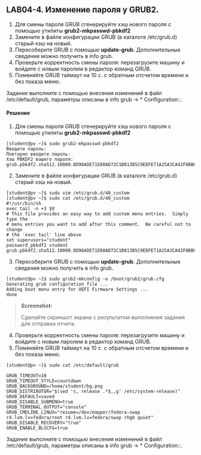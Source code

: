 ## LAB04-4. Изменение пароля у GRUB2.

1. Для смены пароля GRUB сгенерируйте хэш нового пароля с помощью
утилиты **grub2-mkpasswd-pbkdf2** 
2. Замените в файле конфигурации GRUB (в
каталоге /etc/grub.d) старый хэш на новый. 
3. Пересоберите GRUB с помощью **update-grub**. 
Дополнительные сведения можно получить в info grub.
4. Проверьте корректность смены пароля: перезагрузите машину и войдите с новым паролем в редактор команд GRUB.
5. Поменяйте GRUB таймаут на 10 c. с обратным отсчетом времени и без показа меню.

Задание выполните с помощью внесения изменений в файл /etc/default/grub, параметры описаны в info grub → * Configuration::.

#### Решение
1. Для смены пароля GRUB сгенерируйте хэш нового пароля с помощью
утилиты **grub2-mkpasswd-pbkdf2**

```console
[student@pv ~]$ sudo grub2-mkpasswd-pbkdf2
Введите пароль:
Повторно введите пароль:
Хэш PBKDF2 вашего пароля: grub.pbkdf2.sha512.10000.8D96ADE71E88AD72C1B813B5C9EDFE71A25A3CA42F8BBCB909319F3BB80DF11B2D553D3FB97B7F2A78FA616F48BE8624110D5741BBF5C9462579762658BB8BD8.292FCC22E8FF78B618272DC2C75034B4C8376C5A9BE6E2A36321AB6BA0C3B7D1A72D5F84531CE21F8FDF4944133AC6F13005315A0E7F1074843220E8E808538D
```

2. Замените в файле конфигурации GRUB (в
каталоге /etc/grub.d) старый хэш на новый. 

```console
[student@pv ~]$ sudo vim /etc/grub.d/40_custom
[student@pv ~]$ sudo cat /etc/grub.d/40_custom
#!/usr/bin/sh
exec tail -n +3 $0
# This file provides an easy way to add custom menu entries.  Simply type the
# menu entries you want to add after this comment.  Be careful not to change
# the 'exec tail' line above
set superusers="student"
password_pbkdf2 student grub.pbkdf2.sha512.10000.8D96ADE71E88AD72C1B813B5C9EDFE71A25A3CA42F8BBCB909319F3BB80DF11B2D553D3FB97B7F2A78FA616F48BE8624110D5741BBF5C9462579762658BB8BD8.292FCC22E8FF78B618272DC2C75034B4C8376C5A9BE6E2A36321AB6BA0C3B7D1A72D5F84531CE21F8FDF4944133AC6F13005315A0E7F1074843220E8E808538D
```

3. Пересоберите GRUB с помощью **update-grub**. 
Дополнительные сведения можно получить в info grub.

```console
[student@pv ~]$ sudo grub2-mkconfig -o /boot/grub2/grub.cfg
Generating grub configuration file ...
Adding boot menu entry for UEFI Firmware Settings ...
done
```

>***Screenshot:***
>
>Cделайте скриншот экрана c результатом выполнения задания для отправки отчета.

4. Проверьте корректность смены пароля: перезагрузите машину и войдите с новым паролем в редактор команд GRUB.
5. Поменяйте GRUB таймаут на 10 c. с обратным отсчетом времени и без показа меню.
```console
[student@pv ~]$ sudo cat /etc/default/grub

GRUB_TIMEOUT=10
GRUB_TIMEOUT_STYLE=countdown
GRUB_BACKGROUND=/home/student/bg.png
GRUB_DISTRIBUTOR="$(sed 's, release .*$,,g' /etc/system-release)"
GRUB_DEFAULT=saved
GRUB_DISABLE_SUBMENU=true
GRUB_TERMINAL_OUTPUT="console"
GRUB_CMDLINE_LINUX="resume=/dev/mapper/fedora-swap rd.lvm.lv=fedora/root rd.lvm.lv=fedora/swap rhgb quiet"
GRUB_DISABLE_RECOVERY="true"
GRUB_ENABLE_BLSCFG=true
```
Задание выполните с помощью внесения изменений в файл /etc/default/grub,
параметры описаны в info grub → * Configuration::.